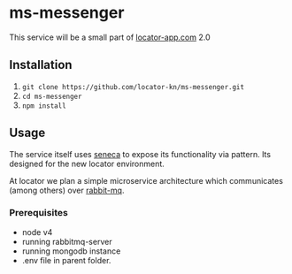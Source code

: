 # ms-messenger

This service will be a small part of [locator-app.com](https://locator-app.com) 2.0

## Installation

1. `git clone https://github.com/locator-kn/ms-messenger.git`
2. `cd ms-messenger`
3. `npm install`


## Usage

The service itself uses [seneca](http://senecajs.org/) to expose its functionality via pattern.
Its designed for the new locator environment.

At locator we plan a simple microservice architecture which communicates (among others) over [rabbit-mq](https://www.rabbitmq.com/).

### Prerequisites

* node v4
* running rabbitmq-server
* running mongodb instance
* .env file in parent folder.